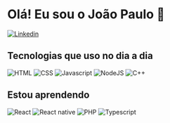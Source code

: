 # Olá! Eu sou o João Paulo 👋

[![Linkedin](https://img.shields.io/badge/LinkedIn-0077B5?style=for-the-badge&logo=linkedin&logoColor=white)](https://br.linkedin.com/in/jo%C3%A3o-paulo-fernandes-212267228?trk=people-guest_people_search-card&original_referer=https%3A%2F%2Fbr.linkedin.com%2Fpub%2Fdir%2FJoao%2BPaulo%2FFernandes%2Fbr-0-Brasil)

## Tecnologias que uso no dia a dia

![HTML](https://img.shields.io/badge/HTML5-E34F26?style=for-the-badge&logo=html5&logoColor=white
) ![CSS](https://img.shields.io/badge/CSS3-1572B6?style=for-the-badge&logo=css3&logoColor=white
) ![Javascript](https://img.shields.io/badge/JavaScript-F7DF1E?style=for-the-badge&logo=javascript&logoColor=black
) ![NodeJS](https://img.shields.io/badge/Node.js-43853D?style=for-the-badge&logo=node.js&logoColor=white
) ![C++](	https://img.shields.io/badge/C%2B%2B-00599C?style=for-the-badge&logo=c%2B%2B&logoColor=white)

## Estou aprendendo

 ![React](https://img.shields.io/badge/React-20232A?style=for-the-badge&logo=react&logoColor=61DAFB) ![React native](https://img.shields.io/badge/React_Native-20232A?style=for-the-badge&logo=react&logoColor=61DAFB) ![PHP](https://img.shields.io/badge/PHP-777BB4?style=for-the-badge&logo=php&logoColor=white) ![Typescript](https://img.shields.io/badge/TypeScript-007ACC?style=for-the-badge&logo=typescript&logoColor=white)
